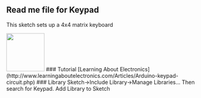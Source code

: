 ## Read me file for Keypad

This sketch sets up a 4x4 matrix keyboard

<img src="http://www.learningaboutelectronics.com/images/4x4-matrix-keypad-pinout.png" width="100" />
### Tutorial
[Learning About Electronics](http://www.learningaboutelectronics.com/Articles/Arduino-keypad-circuit.php)
### Library
Sketch->Include Library->Manage Libraries... Then search for Keypad.
Add Library to Sketch
